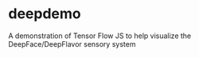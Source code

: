 # deepdemo
A demonstration of Tensor Flow JS to help visualize the DeepFace/DeepFlavor sensory system

